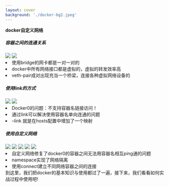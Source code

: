 ```yaml
---
layout: cover
background: './docker-bg2.jpeg'
---
```


**docker自定义网络**

<div class='flex gap-5'>
  <div>
    <h5>容器之间的连通关系</h5>
    <carousel v-click arrow draggable class="w-60 h-50">
      <Image class="w-100 rounded" src="./docker命令实战/bridge_inspect.png" />
      <Image class="w-100 rounded" src="./docker命令实战/box_ping_box1.png" />
    </carousel>
    <div v-click class="text-xs bg-#fff mt-2 rounded text-black p-2">
      <li>使用bridge的网卡都是一对一对的</li>
      <li>docker中所有网络接口都是虚拟的，虚拟的转发效率高</li>
      <li>veth-pair成对出现充当一个桥梁，连接各种虚拟网络设备的</li>
    </div>
  </div>

  <div class='relative'>
    <h5  v-click >使用link的方式</h5>
    <carousel  v-click arrow draggable class="w-80 h-50">
      <Image class="w-100 rounded" src="./docker命令实战/box2--link.png" />
      <Image class="w-100 rounded" src="./docker命令实战/box2_links.png" />
    </carousel>
    <div v-click class="text-xs  bg-#fff mt-2 rounded text-black p-2">
      <li>Docker0的问题：不支持容器名链接访问！</li>
      <li>通过link可以解决使用容器名单向连通的问题</li>
      <li>–link 就是在hosts配置中增加了一个映射</li>
    </div>
  </div>

  <div class='relative'>
    <h5  v-click >使用自定义网络</h5>
    <carousel  v-click  arrow draggable class="w-80 h-50">
      <Image class="w-100 rounded" src="./docker命令实战/network_cus_cishy02.png" />
      <Image class="w-100 rounded" src="./docker命令实战/network_cus_cishy01.png" />
      <Image class="w-100 rounded" src="./docker命令实战/network_cus_connect01.png" />
      <Image class="w-100 rounded" src="./docker命令实战/network_cus_connect.png" />
      <Image class="w-100 rounded" src="./docker命令实战/network_cus_connect_box.png" />
    </carousel>
    <div v-click class="text-xs  bg-#fff mt-2 rounded text-black p-2">
      <li>自定义网络修复了docker0的容器之间无法用容器名相互ping通的问题</li>
      <li>namespace实现了网络隔离</li>
      <li>使用connect建立不同网络容器之间的连接</li>
    </div>
    
  </div>
</div>

<div v-click class='flex w-220 mt-2 ml-5 pl-5 py-2 rounded text-yellow'>
  到这里，我们把docker的基本知识与使用都过了一遍，接下来，我们看看如何实战过程中使用吧!
</div>



